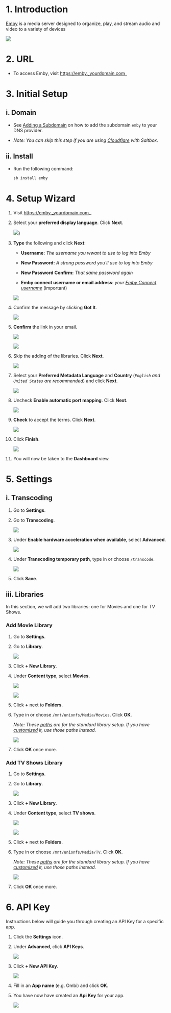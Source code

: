 # 1. Introduction

[Emby](https://emby.media) is a media server designed to organize, play, and stream audio and video to a variety of devices

![](../images/emby/emby-splash.jpg)

# 2. URL

 - To access Emby, visit https://emby._yourdomain.com_

# 3. Initial Setup

## i. Domain

- See [Adding a Subdomain](../reference/subdomain.md) on how to add the subdomain `emby` to your DNS provider.

- _Note: You can skip this step if you are using [Cloudflare](../reference/domain.md#cloudflare) with Saltbox._

## ii. Install

  - Run the following command:

    ```bash
    sb install emby  
    ```

# 4. Setup Wizard

1. Visit https://emby._yourdomain.com_.


1. Select your **preferred display language**. Click **Next**.

   ![](../images/emby/emby-welcome-english.png))

1. **Type** the following and click **Next**:

    - **Username:** _The username you wwant to use to log into Emby_ 
   
    - **New Password:** _A strong password you'll use to log into Emby_ 

    - **New Password Confirm:** _That same password again_ 

    - **Emby connect username or email address**: _your [Emby Connect username](https://emby.media/connect)_ (important)

   ![](../images/emby/emby-firstuser.png)

1. Confirm the message by clicking **Got It**.

   ![](../images/emby/emby-added.png)
   
1. **Confirm** the link in your email. 

   ![](../images/emby/emby-confirm-link.png)

   ![](../images/emby/emby-link-accepted.png)

2. Skip the adding of the libraries. Click **Next**.

   ![](../images/emby/emby-setup-media-libs.png)

3. Select your **Preferred Metadata Language** and **Country** (_`English` and `United States` are recommended_) and click **Next**.

   ![](../images/emby/emby-preferred-metadata.png)


4. Uncheck **Enable automatic port mapping**. Click **Next**.

   ![](../images/emby/emby-config-remote-access.png)

5. **Check** to accept the terms. Click **Next**.

   ![](../images/emby/emby-terms.png)

6. Click **Finish**.

   ![](../images/emby/emby-done.png)

7. You will now be taken to the **Dashboard** view.



# 5. Settings

## i. Transcoding

1. Go to **Settings**.

1. Go to **Transcoding**.

   ![](../images/emby/emby-transcoding.png)

1. Under **Enable hardware acceleration when available**, select **Advanced**.

   ![](../images/emby/emby-transcoding-advanced.png)

2. Under **Transcoding temporary path**, type in or choose `/transcode`.

   ![](../images/emby/emby-transcoding-hardware-path.png)

3. Click **Save**.


## iii. Libraries

In this section, we will add two libraries: one for Movies and one for TV Shows.

### Add Movie Library

1. Go to **Settings**.

1. Go to **Library**.

   ![](../images/emby/emby-setup-media-libs.png)

1. Click **+ New Library**.

1. Under **Content type**, select **Movies**. 

   ![](../images/emby/emby-new-library.png)

   ![](../images/emby/emby-new-library-movie-name.png)

1. Click **+** next to **Folders**.

1. Type in or choose `/mnt/unionfs/Media/Movies`. Click **OK**.

   _Note: These [paths](../saltbox/basics/paths.md) are for the standard library setup. If you have [customized](../reference/customizing-plex-libs.md) it, use those paths instead._

   ![](../images/emby/emby-new-library-movie-path.png)

2. Click **OK** once more.

### Add TV Shows Library

1. Go to **Settings**.

1. Go to **Library**.

   ![](../images/emby/emby-setup-media-libs.png)

1. Click **+ New Library**.

1. Under **Content type**, select **TV shows**. 

   ![](../images/emby/emby-new-library.png)

   ![](../images/emby/emby-new-library-tv-name.png)

1. Click **+** next to **Folders**.

1. Type in or choose `/mnt/unionfs/Media/TV`. Click **OK**.

   _Note: These [paths](../saltbox/basics/paths.md) are for the standard library setup. If you have [customized](../reference/customizing-plex-libs.md) it, use those paths instead._

   ![](../images/emby/emby-new-library-tv-path.png)

2. Click **OK** once more.


# 6. API Key

Instructions below will guide you through creating an API Key for a specific app.

1. Click the **Settings** icon.

2. Under **Advanced**, click **API Keys**.

   ![](../images/emby/emby-new-api-key.png)

3. Click **+ New API Key**. 

   ![](../images/emby/emby-new-api-key-name.png)

4. Fill in an **App name** (e.g. Ombi) and click **OK**.

5. You have now have created an **Api Key** for your app.

   ![](../images/emby/emby-new-api-show.png)

